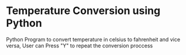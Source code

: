 # Temperature Conversion using Python
Python Program to convert temperature in celsius to fahrenheit  and vice versa,
User can Press "Y" to repeat the conversion proccess
